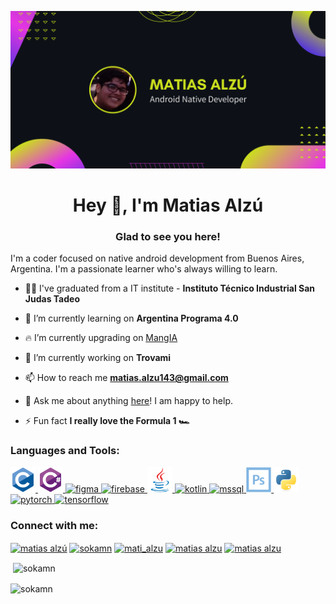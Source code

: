 ![logo](https://github.com/Sokamn/Sokamn/blob/main/banner.png)
<h1 align="center">Hey 👋, I'm Matias Alzú</h1>
<h3 align="center">Glad to see you here!</h3>
I'm a coder focused on native android development from Buenos Aires, Argentina. I'm a passionate learner who's always willing to learn.

- 👨‍🎓 I've graduated from a IT institute - **Instituto Técnico Industrial San Judas Tadeo**

- 🌱 I’m currently learning on **Argentina Programa 4.0**

- 🔥 I’m currently upgrading on [MangIA](https://www.canva.com/design/DAFK1hoE1Tw/RJTAtFfv4Ike2cHBoAYxqA/view?utm_content=DAFK1hoE1Tw&utm_campaign=designshare&utm_medium=link2&utm_source=sharebutton)

- 🚀 I’m currently working on **Trovami**

- 📫 How to reach me **matias.alzu143@gmail.com**

- 💬 Ask me about anything [here](https://walink.co/428830)! I am happy to help.

- ⚡ Fun fact **I really love the Formula 1 🏎️**

<h3 align="left">Languages and Tools:</h3>
<p align="left"> <a href="https://www.cprogramming.com/" target="_blank" rel="noreferrer"> <img src="https://raw.githubusercontent.com/devicons/devicon/master/icons/c/c-original.svg" alt="c" width="40" height="40"/> </a> <a href="https://www.w3schools.com/cs/" target="_blank" rel="noreferrer"> <img src="https://raw.githubusercontent.com/devicons/devicon/master/icons/csharp/csharp-original.svg" alt="csharp" width="40" height="40"/> </a> <a href="https://www.figma.com/" target="_blank" rel="noreferrer"> <img src="https://www.vectorlogo.zone/logos/figma/figma-icon.svg" alt="figma" width="40" height="40"/> </a> <a href="https://firebase.google.com/" target="_blank" rel="noreferrer"> <img src="https://www.vectorlogo.zone/logos/firebase/firebase-icon.svg" alt="firebase" width="40" height="40"/> </a> <a href="https://www.java.com" target="_blank" rel="noreferrer"> <img src="https://raw.githubusercontent.com/devicons/devicon/master/icons/java/java-original.svg" alt="java" width="40" height="40"/> </a> <a href="https://kotlinlang.org" target="_blank" rel="noreferrer"> <img src="https://www.vectorlogo.zone/logos/kotlinlang/kotlinlang-icon.svg" alt="kotlin" width="40" height="40"/> </a> <a href="https://www.microsoft.com/en-us/sql-server" target="_blank" rel="noreferrer"> <img src="https://www.svgrepo.com/show/303229/microsoft-sql-server-logo.svg" alt="mssql" width="40" height="40"/> </a> <a href="https://www.photoshop.com/en" target="_blank" rel="noreferrer"> <img src="https://raw.githubusercontent.com/devicons/devicon/master/icons/photoshop/photoshop-line.svg" alt="photoshop" width="40" height="40"/> </a> <a href="https://www.python.org" target="_blank" rel="noreferrer"> <img src="https://raw.githubusercontent.com/devicons/devicon/master/icons/python/python-original.svg" alt="python" width="40" height="40"/> </a> <a href="https://pytorch.org/" target="_blank" rel="noreferrer"> <img src="https://www.vectorlogo.zone/logos/pytorch/pytorch-icon.svg" alt="pytorch" width="40" height="40"/> </a> <a href="https://www.tensorflow.org" target="_blank" rel="noreferrer"> <img src="https://www.vectorlogo.zone/logos/tensorflow/tensorflow-icon.svg" alt="tensorflow" width="40" height="40"/> </a> </p>

<h3 align="left">Connect with me:</h3>
<p align="left">
<a href="https://linkedin.com/in/matias alzú" target="blank"><img align="center" src="https://raw.githubusercontent.com/rahuldkjain/github-profile-readme-generator/master/src/images/icons/Social/linked-in-alt.svg" alt="matias alzú" height="30" width="40" /></a>
<a href="https://stackoverflow.com/users/sokamn" target="blank"><img align="center" src="https://raw.githubusercontent.com/rahuldkjain/github-profile-readme-generator/master/src/images/icons/Social/stack-overflow.svg" alt="sokamn" height="30" width="40" /></a>
<a href="https://instagram.com/mati_alzu" target="blank"><img align="center" src="https://raw.githubusercontent.com/rahuldkjain/github-profile-readme-generator/master/src/images/icons/Social/instagram.svg" alt="mati_alzu" height="30" width="40" /></a>
<a href="https://dribbble.com/matias alzu" target="blank"><img align="center" src="https://raw.githubusercontent.com/rahuldkjain/github-profile-readme-generator/master/src/images/icons/Social/dribbble.svg" alt="matias alzu" height="30" width="40" /></a>
<a href="https://www.behance.net/matias alzu" target="blank"><img align="center" src="https://raw.githubusercontent.com/rahuldkjain/github-profile-readme-generator/master/src/images/icons/Social/behance.svg" alt="matias alzu" height="30" width="40" /></a>
</p>


<p>&nbsp;<img align="center" src="https://github-readme-stats.vercel.app/api?username=sokamn&show_icons=true&locale=en" alt="sokamn" /></p>

<p><img align="center" src="https://github-readme-streak-stats.herokuapp.com/?user=sokamn&" alt="sokamn" /></p>

